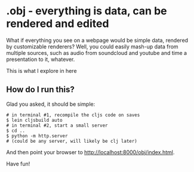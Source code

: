 # .obj - everything is data, can be rendered and edited

What if everything you see on a webpage would be simple data, rendered
by customizable renderers? Well, you could easily mash-up data from
multiple sources, such as audio from soundcloud and youtube and time a
presentation to it, whatever.

This is what I explore in here

## How do I run this?

Glad you asked, it should be simple:

    # in terminal #1, recompile the cljs code on saves
    $ lein cljsbuild auto
    # in terminal #2, start a small server
    $ cd ..
    $ python -m http.server
    # (could be any server, will likely be clj later)
    
And then point your browser to <http://localhost:8000/obj/index.html>.

Have fun!
